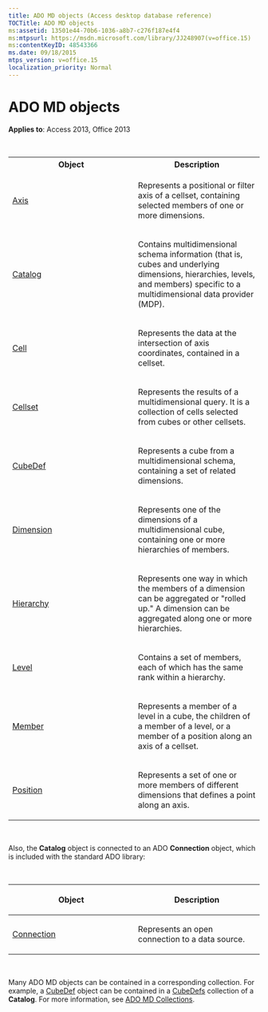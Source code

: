 ```yaml
---
title: ADO MD objects (Access desktop database reference)
TOCTitle: ADO MD objects
ms:assetid: 13501e44-70b6-1036-a8b7-c276f187e4f4
ms:mtpsurl: https://msdn.microsoft.com/library/JJ248907(v=office.15)
ms:contentKeyID: 48543366
ms.date: 09/18/2015
mtps_version: v=office.15
localization_priority: Normal
---
```


# ADO MD objects

**Applies to**: Access 2013, Office 2013

<br/>

<table>
<colgroup>
<col style="width: 50%" />
<col style="width: 50%" />
</colgroup>
<tbody>
<tr class="even">
<th>Object</th>
<th>Description</th>
</tr>
<tr class="odd">
<td><p><a href="axis-object-ado-md.md">Axis</a></p></td>
<td><p>Represents a positional or filter axis of a cellset, containing selected members of one or more dimensions.</p></td>
</tr>
<tr class="even">
<td><p><a href="catalog-object-ado-md.md">Catalog</a></p></td>
<td><p>Contains multidimensional schema information (that is, cubes and underlying dimensions, hierarchies, levels, and members) specific to a multidimensional data provider (MDP).</p></td>
</tr>
<tr class="odd">
<td><p><a href="cell-object-ado-md.md">Cell</a></p></td>
<td><p>Represents the data at the intersection of axis coordinates, contained in a cellset.</p></td>
</tr>
<tr class="even">
<td><p><a href="cellset-object-ado-md.md">Cellset</a></p></td>
<td><p>Represents the results of a multidimensional query. It is a collection of cells selected from cubes or other cellsets.</p></td>
</tr>
<tr class="odd">
<td><p><a href="cubedef-object-ado-md.md">CubeDef</a></p></td>
<td><p>Represents a cube from a multidimensional schema, containing a set of related dimensions.</p></td>
</tr>
<tr class="even">
<td><p><a href="dimension-object-ado-md.md">Dimension</a></p></td>
<td><p>Represents one of the dimensions of a multidimensional cube, containing one or more hierarchies of members.</p></td>
</tr>
<tr class="odd">
<td><p><a href="hierarchy-object-ado-md.md">Hierarchy</a></p></td>
<td><p>Represents one way in which the members of a dimension can be aggregated or &quot;rolled up.&quot; A dimension can be aggregated along one or more hierarchies.</p></td>
</tr>
<tr class="even">
<td><p><a href="level-object-ado-md.md">Level</a></p></td>
<td><p>Contains a set of members, each of which has the same rank within a hierarchy.</p></td>
</tr>
<tr class="odd">
<td><p><a href="member-object-ado-md.md">Member</a></p></td>
<td><p>Represents a member of a level in a cube, the children of a member of a level, or a member of a position along an axis of a cellset.</p></td>
</tr>
<tr class="even">
<td><p><a href="position-object-ado-md.md">Position</a></p></td>
<td><p>Represents a set of one or more members of different dimensions that defines a point along an axis.</p></td>
</tr>
</tbody>
</table>

<br/>

Also, the **Catalog** object is connected to an ADO **Connection** object, which is included with the standard ADO library:

<br/>

<table>
<colgroup>
<col style="width: 50%" />
<col style="width: 50%" />
</colgroup>
<thead>
<tr class="header">
<th><p>Object</p></th>
<th><p>Description</p></th>
</tr>
</thead>
<tbody>
<tr class="odd">
<td><p><a href="connection-object-ado.md">Connection</a></p></td>
<td><p>Represents an open connection to a data source.</p></td>
</tr>
</tbody>
</table>

<br/>

Many ADO MD objects can be contained in a corresponding collection. For example, a [CubeDef](cubedef-object-ado-md.md) object can be contained in a [CubeDefs](cubedefs-collection-ado-md.md) collection of a **Catalog**. For more information, see [ADO MD Collections](ado-md-collections.md).

